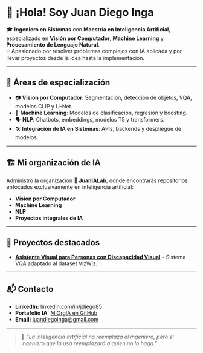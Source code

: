 # 👋 ¡Hola! Soy Juan Diego Inga  

🎓 **Ingeniero en Sistemas** con **Maestría en Inteligencia Artificial**, especializado en **Visión por Computador**, **Machine Learning** y **Procesamiento de Lenguaje Natural**.  
💡 Apasionado por resolver problemas complejos con IA aplicada y por llevar proyectos desde la idea hasta la implementación.  

---

## 🚀 Áreas de especialización
- 📷 **Visión por Computador**: Segmentación, detección de objetos, VQA, modelos CLIP y U-Net.
- 🤖 **Machine Learning**: Modelos de clasificación, regresión y boosting.
- 🗣 **NLP**: Chatbots, embeddings, modelos T5 y transformers.
- 🛠 **Integración de IA en Sistemas**: APIs, backends y despliegue de modelos.

---

## 🏗 Mi organización de IA
Administro la organización **[📂 JuanIALab](https://github.com/juan-ia-lab)**, donde encontrarás repositorios enfocados exclusivamente en inteligencia artificial:
- **Vision por Computador**
- **Machine Learning**
- **NLP**
- **Proyectos integrales de IA**

---

## 📌 Proyectos destacados
- **[Asistente Visual para Personas con Discapacidad Visual](https://github.com/MiOrgIA/asistente-visual)** – Sistema VQA adaptado al dataset VizWiz.

---

## 📬 Contacto
- **LinkedIn:** [linkedin.com/in/jdiego85](https://linkedin.com/in/jdiego85)
- **Portafolio IA:** [MiOrgIA en GitHub](https://github.com/MiOrgIA)
- **Email:** juandiegoinga@gmail.com

---
> 💭 *"La inteligencia artificial no reemplaza al ingeniero, pero el ingeniero que la usa reemplazará a quien no lo haga."*
